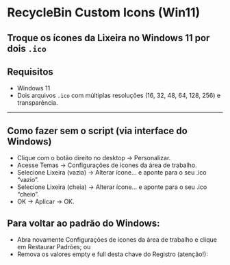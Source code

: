 # RecycleBin Custom Icons (Win11) 

Troque os ícones da **Lixeira** no Windows 11 por dois `.ico`
---

## Requisitos
- Windows 11
- Dois arquivos `.ico` com múltiplas resoluções (16, 32, 48, 64, 128, 256) e transparência.

---

## Como fazer sem o script (via interface do Windows)

- Clique com o botão direito no desktop → Personalizar.
- Acesse Temas → Configurações de ícones da área de trabalho.
- Selecione Lixeira (vazia) → Alterar ícone... e aponte para o seu .ico “vazio”.
- Selecione Lixeira (cheia) → Alterar ícone... e aponte para o seu .ico “cheio”.
- OK → Aplicar → OK.

## Para voltar ao padrão do Windows:

- Abra novamente Configurações de ícones da área de trabalho e clique em Restaurar Padrões; ou
- Remova os valores empty e full desta chave do Registro (atenção!):
